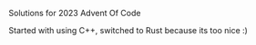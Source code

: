 Solutions for 2023 Advent Of Code

Started with using C++, switched to Rust because its too nice :)
